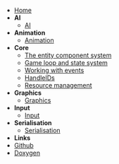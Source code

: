 - [Home](readme)
- **AI**
    - [AI](AI/AI)
- **Animation**
    - [Animation](Animation/Animation)
- **Core**
    - [The entity component system](Core/EntityComponentSystem)
    - [Game loop and state system](Core/StateSystem)
    - [Working with events](Core/Events)
    - [HandleIDs](Core/HandleID)
    - [Resource management](Core/ResourceManagement)
- **Graphics**
    - [Graphics](Graphics/Graphics)
- **Input**
    - [Input](Input/Input)
- **Serialisation**
    - [Serialisation](Serialisation/Serialisation)
- **Links**
- [Github](https://github.com/AdrianKoch3010/MarsBaseEngine)
- [Doxygen](https://adriankoch3010.github.io/MarsBaseEngine/Doxygen/html/index.html)